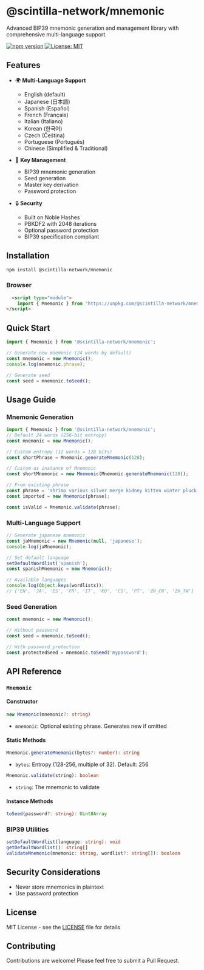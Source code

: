 # @scintilla-network/mnemonic

Advanced BIP39 mnemonic generation and management library with comprehensive multi-language support.

[![npm version](https://badge.fury.io/js/@scintilla-network%2Fmnemonic.svg)](https://www.npmjs.com/package/@scintilla-network/mnemonic)
[![License: MIT](https://img.shields.io/badge/License-MIT-yellow.svg)](https://opensource.org/licenses/MIT)

## Features

- 🌍 **Multi-Language Support**
  - English (default)
  - Japanese (日本語)
  - Spanish (Español)
  - French (Français)
  - Italian (Italiano)
  - Korean (한국어)
  - Czech (Čeština)
  - Portuguese (Português)
  - Chinese (Simplified & Traditional)

- 🔑 **Key Management**
  - BIP39 mnemonic generation
  - Seed generation
  - Master key derivation
  - Password protection
- 🔒 **Security**
  - Built on Noble Hashes
  - PBKDF2 with 2048 iterations
  - Optional password protection
  - BIP39 specification compliant

## Installation

```bash
npm install @scintilla-network/mnemonic
```

### Browser

```html
  <script type="module">
    import { Mnemonic } from 'https://unpkg.com/@scintilla-network/mnemonic'
</script>
```

## Quick Start

```javascript
import { Mnemonic } from '@scintilla-network/mnemonic';

// Generate new mnemonic (24 words by default)
const mnemonic = new Mnemonic();
console.log(mnemonic.phrase);

// Generate seed
const seed = mnemonic.toSeed();
```

## Usage Guide

### Mnemonic Generation

```javascript
import { Mnemonic } from '@scintilla-network/mnemonic';
// Default 24 words (256-bit entropy)
const mnemonic = new Mnemonic();

// Custom entropy (12 words = 128 bits)
const shortPhrase = Mnemonic.generateMnemonic(128);

// Custom as instance of Mnemonic
const shortMnemonic = new Mnemonic(Mnemonic.generateMnemonic(128));

// From existing phrase
const phrase = 'shrimp various silver merge kidney kitten winter pluck smooth kidney enemy bulb';
const imported = new Mnemonic(phrase);

const isValid = Mnemonic.validate(phrase);
```

### Multi-Language Support

```javascript
// Generate japanese mnemonic
const jaMnemonic = new Mnemonic(null, 'japanese');
console.log(jaMnemonic);

// Set default language
setDefaultWordlist('spanish');
const spanishMnemonic = new Mnemonic();

// Available languages
console.log(Object.keys(wordlists));
// ['EN', 'JA', 'ES', 'FR', 'IT', 'KO', 'CS', 'PT', 'ZH_CN', 'ZH_TW']
```

### Seed Generation

```javascript
const mnemonic = new Mnemonic();

// Without password
const seed = mnemonic.toSeed();

// With password protection
const protectedSeed = mnemonic.toSeed('mypassword');
```

## API Reference

### `Mnemonic`

#### Constructor

```typescript
new Mnemonic(mnemonic?: string)
```

- `mnemonic`: Optional existing phrase. Generates new if omitted

#### Static Methods

```typescript
Mnemonic.generateMnemonic(bytes?: number): string
```
- `bytes`: Entropy (128-256, multiple of 32). Default: 256

```typescript
Mnemonic.validate(string): boolean
```
- `string`: The mnemonic to validate

#### Instance Methods

```typescript
toSeed(password?: string): Uint8Array
```

### BIP39 Utilities

```typescript
setDefaultWordlist(language: string): void
getDefaultWordlist(): string[]
validateMnemonic(mnemonic: string, wordlist?: string[]): boolean
```

## Security Considerations

- Never store mnemonics in plaintext
- Use password protection

## License

MIT License - see the [LICENSE](LICENSE) file for details

## Contributing

Contributions are welcome! Please feel free to submit a Pull Request.
